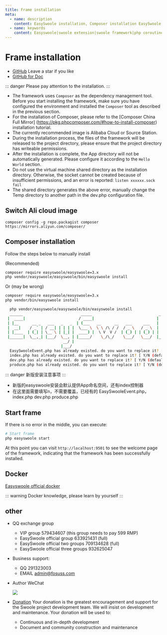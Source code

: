 ```yaml
---
title: Frame installation
meta:
  - name: description
    content: EasySwoole installation, Composer installation EasySwoole, swoole quick start
  - name: keywords
    content: Easyswoole|swoole extension|swoole framework|php coroutine framework
---
```





# Frame installation


- [GitHub](https://github.com/easy-swoole/easyswoole)  Leave a star if you like
- [GitHub for Doc](https://github.com/easy-swoole/doc)

::: danger 
Please pay attention to the installation.
:::

- The framework uses `Composer` as the dependency management tool. Before you start installing the framework, make sure you have configured the environment and installed the `Composer` tool as described in the previous section.
- For the installation of Composer, please refer to the [Composer China Full Mirror] (https://pkg.phpcomposer.com/#how-to-install-composer) installation tutorial.
- The currently recommended image is Alibaba Cloud or Source Station.
- During the installation process, the files of the framework will be released to the project directory, please ensure that the project directory has writeable permissions.
- After the installation is complete, the App directory will not be automatically generated. Please configure it according to the `Hello World` section.
- Do not use the virtual machine shared directory as the installation directory. Otherwise, the socket cannot be created because of insufficient permissions, and an error is reported: `listen xxxxxx.sock fail `
- The shared directory generates the above error, manually change the Temp directory to another path in the dev.php configuration file.


## Switch Ali cloud image
````
composer config -g repo.packagist composer https://mirrors.aliyun.com/composer/
````
## Composer installation

Follow the steps below to manually install

(Recommended)
```bash
composer require easyswoole/easyswoole=3.x
php vendor/easyswoole/easyswoole/bin/easyswoole install
```

Or (may be wrong)
```bash
composer require easyswoole/easyswoole=3.x
php vendor/bin/easyswoole install
```
```bash
  php vendor/easyswoole/easyswoole/bin/easyswoole install
  ______                          _____                              _        
 |  ____|                        / ____|                            | |       
 | |__      __ _   ___   _   _  | (___   __      __   ___     ___   | |   ___ 
 |  __|    / _` | / __| | | | |  \___ \  \ \ /\ / /  / _ \   / _ \  | |  / _ \
 | |____  | (_| | \__ \ | |_| |  ____) |  \ V  V /  | (_) | | (_) | | | |  __/
 |______|  \__,_| |___/  \__, | |_____/    \_/\_/    \___/   \___/  |_|  \___|
                          __/ |                                                
                         |___/                                                
  EasySwooleEvent.php has already existed. do you want to replace it? [ Y/N (default) ] : n
  index.php has already existed. do you want to replace it? [ Y/N (default) ] : n
  dev.php has already existed. do you want to replace it? [ Y/N (default) ] : n
  produce.php has already existed. do you want to replace it? [ Y/N (default) ] : n
```

::: danger 
新版安装注意事项
:::
- 新版的easyswoole安装会默认提供App命名空间，还有index控制器
- 在这里面需要填写n，不需要覆盖，已经有的 EasySwooleEvent.php，index.php dev.php produce.php

## Start frame

If there is no error in the middle, you can execute:
```bash
# Start frame
php easyswoole start
```
At this point you can visit `http://localhost:9501` to see the welcome page of the framework, indicating that the framework has been successfully installed.


## Docker

[Easyswoole official docker](docker.md)


::: warning 
 Docker knowledge, please learn by yourself
:::

## other
- QQ exchange group
    - VIP group 579434607 (this group needs to pay 599 RMP)
    - EasySwoole official group 633921431 (full)
    - EasySwoole official two groups 709134628 (full)
    - EasySwoole official three groups 932625047
    
- Business support:
    - QQ 291323003
    - EMAIL admin@fosuss.com   
- Author WeChat

    ![](/resources/authWx.png)    
    
- [Donation](../Preface/donation.md)
  Your donation is the greatest encouragement and support for the Swoole project development team. We will insist on development and maintenance. Your donation will be used to:
        
  - Continuous and in-depth development
  - Document and community construction and maintenance

<script>
  export default {
    mounted () {
        if(localStorage.getItem('isNew') != 1){
            localStorage.setItem('isNew',1);
            layer.confirm('Do you like the EasySwoole?',function (index) {
                 layer.msg('thank you for your support');
                     setTimeout(function () {
                         window.open('https://github.com/easy-swoole/easyswoole');
                  },1500);
             });              
        }
    }
  }
</script>
  
